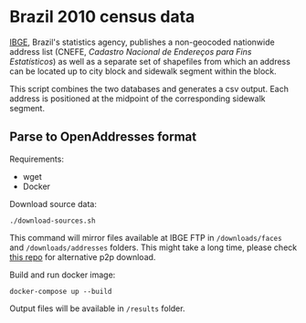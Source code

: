 # Brazil 2010 census data

[IBGE](http://www.ibge.gov.br/), Brazil's statistics agency, publishes a non-geocoded nationwide address list (CNEFE, _Cadastro Nacional de Endereços para Fins Estatísticos_) as well as a separate set of shapefiles from which an address can be located up to city block and sidewalk segment within the block.

This script combines the two databases and generates a csv output. Each address is positioned at the midpoint of the corresponding sidewalk segment.

## Parse to OpenAddresses format

Requirements:

- wget
- Docker

Download source data:

    ./download-sources.sh

This command will mirror files available at IBGE FTP in `/downloads/faces` and `/downloads/addresses` folders. This might take a long time, please check [this repo](https://github.com/vgeorge/cnefe) for alternative p2p download.

Build and run docker image:

    docker-compose up --build

Output files will be available in `/results` folder.
